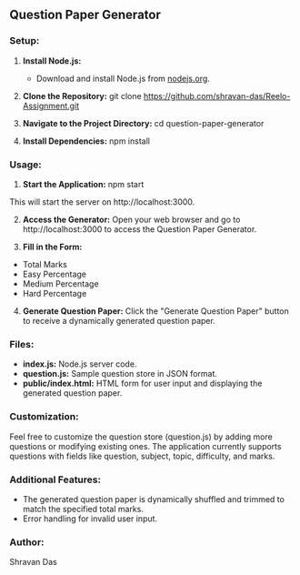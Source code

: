 ## Question Paper Generator

### Setup:

1. **Install Node.js:**
   - Download and install Node.js from [nodejs.org](https://nodejs.org).

2. **Clone the Repository:**
git clone https://github.com/shravan-das/Reelo-Assignment.git

3. **Navigate to the Project Directory:**
cd question-paper-generator



4. **Install Dependencies:**
npm install

### Usage:

1. **Start the Application:**
npm start

This will start the server on http://localhost:3000.

2. **Access the Generator:**
Open your web browser and go to http://localhost:3000 to access the Question Paper Generator.

3. **Fill in the Form:**
- Total Marks
- Easy Percentage
- Medium Percentage
- Hard Percentage

4. **Generate Question Paper:**
Click the "Generate Question Paper" button to receive a dynamically generated question paper.

### Files:

- **index.js:** Node.js server code.
- **question.js:** Sample question store in JSON format.
- **public/index.html:** HTML form for user input and displaying the generated question paper.

### Customization:

Feel free to customize the question store (question.js) by adding more questions or modifying existing ones. The application currently supports questions with fields like question, subject, topic, difficulty, and marks.

### Additional Features:

- The generated question paper is dynamically shuffled and trimmed to match the specified total marks.
- Error handling for invalid user input.

### Author:

Shravan Das

